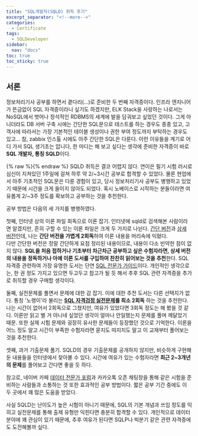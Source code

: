 ```yaml
---
title: "SQL개발자(SQLD) 취득 후기"
excerpt_separator: "<!--more-->"
categories:
  - Certificate
tags:
  - SQLDeveloper
sidebar:
  nav: "docs"
toc: true
toc_sticky: true
---
```

## 서론
정보처리기사 공부를 하면서 곁다리(...)로 준비한 두 번째 자격증이다. 인프라 엔지니어가 뜬금없이 SQL 자격증이라니 싶기도 하겠지만, ELK Stack을 사랑하는 나로서는 NoSQL에서 벗어나 정석적인 RDBMS의 세계에 발을 담궈보고 싶었던 것이다. 그게 아니더라도 DB 서버 구축 시에는 간단한 SQL문으로 테스트를 하는 경우도 종종 있고, 고객사에 따라서는 가장 기본적인 테이블 생성이나 권한 부여 정도까지 부탁하는 경우도 있고... 참, zabbix 인스톨 시에도 아주 간단한 SQL은 다룬다. 이런 이유들을 계기로 어디 가서 SQL 생기초는 압니다, 한 마디는 해 보고 싶다는 생각에 준비한 자격증이 바로 **SQL 개발자, 통칭 SQLD**이다.

{% raw %}<img src="https://smilejulie0812.github.io/assets/images/sqldeveloper-1.jpg" alt="">{% endraw %}
SQLD 취득은 결코 어렵지 않다. 연이은 필기 시험 러시로 심신이 지쳐있던 1주일에 걸쳐 하루 약 2/~3시간 공부로 합격할 수 있었다. 물론 현업에서 아주 기초적인 SQL문은 다룬 경험이 있고, 당시 정보처리기사 공부도 병행하고 있었기 때문에 시간을 크게 들이지 않아도 되었다. 혹시 노베이스로 시작하는 분들이라면 여유롭게 2/~3주 정도를 확보하고 공부하는 것을 추천한다.

공부 방법은 다음의 세 가지를 병행하였다.

첫째, 인터넷 상의 이론 파일 회독으로 이론 잡기. 인터넷에 sqld로 검색해본 사람이라면 알겠지만, 흔히 구할 수 있는 이론 파일은 크게 두 가지로 나뉜다. [간단 버전](https://blog.kakaocdn.net/dn/kYYNr/btqF9mazxyl/LcxhyXmuP30r4DdnrUr6bK/SQLD_%EC%9A%94%EC%95%BD%20%EC%84%9C%EB%B8%8C%EB%85%B8%ED%8A%B8.pdf?attach=1&knm=tfile.pdf)과 [상세 버전](http://www.gurubee.net/bookcafe/sqlp_1st)인데, 나는 **간단 버전을 가볍게 2회독**하여 이론 내용을 머리속에 익혔다.  
다만 간단한 버전은 정말 간단하게 요점 정리된 내용이므로, 내용이 다소 빈약한 점이 없지 않다. **SQL을 처음 접하거나 기초부터 차근차근 공부하고 싶은 수험자라면, 상세 버전의 내용을 정독하거나 아예 이론 도서를 구입하여 찬찬히 읽어보는 것을 추천**한다. SQL 자격증 관련하여 가장 유명한 도서는 단연 [SQL 전문가 가이드](http://www.kangcom.com/sub/view.asp?sku=201010070001&mcd=571)이다. 개인적인 생각으로는, 한 권 정도 가지고 있으면 두고두고 참고가 될 듯 해서 추후 SQL 관련 자격증을 추가로 취득할 경우 구매할 생각이다.

둘째, 실전문제를 풀면서 문제에 대한 감 잡기. 이에 대한 추천 도서는 다른 선택지가 없다. 통칭 '노랭이'라 불리는 **[SQL 자격검정 실전문제](https://www.kangcom.com/sub/view.asp?sku=201611251709&ref=c16gu)를 최소 2회독** 하는 것을 추천한다. 나는 시간이 없어서 2회독으로 그쳤지만, 여유가 있었다면 3회독 정도는 해 봤을 것 같다. 이론만 읽고 별 거 아니네 싶었던 생각이 얼마나 안일했는지 문제를 풀며 깨달았기 때문. 또한 실제 시험 문제와 굉장히 유사한 문제들이 등장했던 것으로 기억한다. 이론을 어느 정도 알고 시간이 부족한 수험자라면 묻지도 따지지도 말고 이 교재부터 풀어보는 것을 추천한다.

셋째, 과거 기출문제 풀기. SQLD의 경우 기출문제를 공개하지 않지만, 비슷하게 구현해 둔 내용들을 인터넷에서 찾아볼 수 있다. 시간에 여유가 있는 수험자라면 **최근 2~3개년의 문제**를 풀어보고 간다면 좋을 듯 하다.

참고로, 네이버 카페 [데이터 전문가 포럼](https://cafe.naver.com/sqlpd)과 카카오톡 오픈 채팅창을 통해 같은 시험을 준비하는 사람들과 소통하는 것 또한 효과적인 공부 방법이다. 짧은 공부 기간 중에도 이 두 곳에서 꽤 많은 도움을 받았다.

사실 SQLD는 난이도가 높은 시험이 아니기 때문에, SQL의 기본 개념과 쓰임 정도를 익히고 실전문제를 통해 출제 유형만 익힌다면 충분히 합격할 수 있다. 개인적으로 데이터 분야에 꽤 관심이 있기 때문에, 추후 여유가 된다면 SQLP나 빅분기 같은 관련 자격증에도 도전해볼까 싶다.
